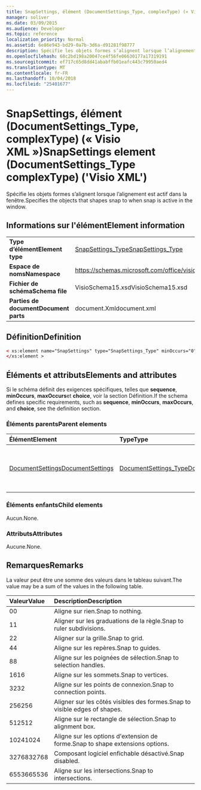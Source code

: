 ```yaml
---
title: SnapSettings, élément (DocumentSettings_Type, complexType) (« Visio XML »)
manager: soliver
ms.date: 03/09/2015
ms.audience: Developer
ms.topic: reference
localization_priority: Normal
ms.assetid: 6e86e943-bd29-0a7b-3d6a-d91281f98777
description: Spécifie les objets formes s’alignent lorsque l’alignement est actif dans la fenêtre.
ms.openlocfilehash: 68c2bd198a20047ce4f56fe06630177a17319191
ms.sourcegitcommit: ef717c65d8dd41ababffb01eafc443c79950aed4
ms.translationtype: MT
ms.contentlocale: fr-FR
ms.lasthandoff: 10/04/2018
ms.locfileid: "25401677"
---
```

# <a name="snapsettings-element-documentsettingstype-complextype-visio-xml"></a><span data-ttu-id="ed17a-103">SnapSettings, élément (DocumentSettings_Type, complexType) (« Visio XML »)</span><span class="sxs-lookup"><span data-stu-id="ed17a-103">SnapSettings element (DocumentSettings_Type complexType) ('Visio XML')</span></span>

<span data-ttu-id="ed17a-104">Spécifie les objets formes s’alignent lorsque l’alignement est actif dans la fenêtre.</span><span class="sxs-lookup"><span data-stu-id="ed17a-104">Specifies the objects that shapes snap to when snap is active in the window.</span></span>
  
## <a name="element-information"></a><span data-ttu-id="ed17a-105">Informations sur l'élément</span><span class="sxs-lookup"><span data-stu-id="ed17a-105">Element information</span></span>

|||
|:-----|:-----|
|<span data-ttu-id="ed17a-106">**Type d’élément**</span><span class="sxs-lookup"><span data-stu-id="ed17a-106">**Element type**</span></span> <br/> |[<span data-ttu-id="ed17a-107">SnapSettings_Type</span><span class="sxs-lookup"><span data-stu-id="ed17a-107">SnapSettings_Type</span></span>](snapsettings_type-complextypevisio-xml.md) <br/> |
|<span data-ttu-id="ed17a-108">**Espace de noms**</span><span class="sxs-lookup"><span data-stu-id="ed17a-108">**Namespace**</span></span> <br/> |https://schemas.microsoft.com/office/visio/2012/main  <br/> |
|<span data-ttu-id="ed17a-109">**Fichier de schéma**</span><span class="sxs-lookup"><span data-stu-id="ed17a-109">**Schema file**</span></span> <br/> |<span data-ttu-id="ed17a-110">VisioSchema15.xsd</span><span class="sxs-lookup"><span data-stu-id="ed17a-110">VisioSchema15.xsd</span></span>  <br/> |
|<span data-ttu-id="ed17a-111">**Parties de document**</span><span class="sxs-lookup"><span data-stu-id="ed17a-111">**Document parts**</span></span> <br/> |<span data-ttu-id="ed17a-112">document.Xml</span><span class="sxs-lookup"><span data-stu-id="ed17a-112">document.xml</span></span>  <br/> |
   
## <a name="definition"></a><span data-ttu-id="ed17a-113">Définition</span><span class="sxs-lookup"><span data-stu-id="ed17a-113">Definition</span></span>

```XML
< xs:element name="SnapSettings" type="SnapSettings_Type" minOccurs="0" maxOccurs="1" >
</xs:element >
```

## <a name="elements-and-attributes"></a><span data-ttu-id="ed17a-114">Éléments et attributs</span><span class="sxs-lookup"><span data-stu-id="ed17a-114">Elements and attributes</span></span>

<span data-ttu-id="ed17a-115">Si le schéma définit des exigences spécifiques, telles que **sequence**, **minOccurs**, **maxOccurs**et **choice**, voir la section Définition.</span><span class="sxs-lookup"><span data-stu-id="ed17a-115">If the schema defines specific requirements, such as **sequence**, **minOccurs**, **maxOccurs**, and **choice**, see the definition section.</span></span> 
  
### <a name="parent-elements"></a><span data-ttu-id="ed17a-116">Éléments parents</span><span class="sxs-lookup"><span data-stu-id="ed17a-116">Parent elements</span></span>

|<span data-ttu-id="ed17a-117">**Élément**</span><span class="sxs-lookup"><span data-stu-id="ed17a-117">**Element**</span></span>|<span data-ttu-id="ed17a-118">**Type**</span><span class="sxs-lookup"><span data-stu-id="ed17a-118">**Type**</span></span>|<span data-ttu-id="ed17a-119">**Description**</span><span class="sxs-lookup"><span data-stu-id="ed17a-119">**Description**</span></span>|
|:-----|:-----|:-----|
|[<span data-ttu-id="ed17a-120">DocumentSettings</span><span class="sxs-lookup"><span data-stu-id="ed17a-120">DocumentSettings</span></span>](documentsettings-element-visiodocument_type-complextypevisio-xml.md) <br/> |[<span data-ttu-id="ed17a-121">DocumentSettings_Type</span><span class="sxs-lookup"><span data-stu-id="ed17a-121">DocumentSettings_Type</span></span>](documentsettings_type-complextypevisio-xml.md) <br/> |<span data-ttu-id="ed17a-122">Contient des éléments qui spécifient les paramètres de document.</span><span class="sxs-lookup"><span data-stu-id="ed17a-122">Contains elements that specify document settings.</span></span>  <br/> |
   
### <a name="child-elements"></a><span data-ttu-id="ed17a-123">Éléments enfants</span><span class="sxs-lookup"><span data-stu-id="ed17a-123">Child elements</span></span>

<span data-ttu-id="ed17a-124">Aucun.</span><span class="sxs-lookup"><span data-stu-id="ed17a-124">None.</span></span>
  
### <a name="attributes"></a><span data-ttu-id="ed17a-125">Attributs</span><span class="sxs-lookup"><span data-stu-id="ed17a-125">Attributes</span></span>

<span data-ttu-id="ed17a-126">Aucune.</span><span class="sxs-lookup"><span data-stu-id="ed17a-126">None.</span></span>
  
## <a name="remarks"></a><span data-ttu-id="ed17a-127">Remarques</span><span class="sxs-lookup"><span data-stu-id="ed17a-127">Remarks</span></span>

<span data-ttu-id="ed17a-128">La valeur peut être une somme des valeurs dans le tableau suivant.</span><span class="sxs-lookup"><span data-stu-id="ed17a-128">The value may be a sum of the values in the following table.</span></span>
  
|<span data-ttu-id="ed17a-129">**Valeur**</span><span class="sxs-lookup"><span data-stu-id="ed17a-129">**Value**</span></span>|<span data-ttu-id="ed17a-130">**Description**</span><span class="sxs-lookup"><span data-stu-id="ed17a-130">**Description**</span></span>|
|:-----|:-----|
|<span data-ttu-id="ed17a-131">0</span><span class="sxs-lookup"><span data-stu-id="ed17a-131">0</span></span>  <br/> |<span data-ttu-id="ed17a-132">Aligne sur rien.</span><span class="sxs-lookup"><span data-stu-id="ed17a-132">Snap to nothing.</span></span>  <br/> |
|<span data-ttu-id="ed17a-133">1</span><span class="sxs-lookup"><span data-stu-id="ed17a-133">1</span></span>  <br/> |<span data-ttu-id="ed17a-134">Aligner sur les graduations de la règle.</span><span class="sxs-lookup"><span data-stu-id="ed17a-134">Snap to ruler subdivisions.</span></span>  <br/> |
|<span data-ttu-id="ed17a-135">2</span><span class="sxs-lookup"><span data-stu-id="ed17a-135">2</span></span>  <br/> |<span data-ttu-id="ed17a-136">Aligner sur la grille.</span><span class="sxs-lookup"><span data-stu-id="ed17a-136">Snap to grid.</span></span>  <br/> |
|<span data-ttu-id="ed17a-137">4</span><span class="sxs-lookup"><span data-stu-id="ed17a-137">4</span></span>  <br/> |<span data-ttu-id="ed17a-138">Aligne sur les repères.</span><span class="sxs-lookup"><span data-stu-id="ed17a-138">Snap to guides.</span></span>  <br/> |
|<span data-ttu-id="ed17a-139">8</span><span class="sxs-lookup"><span data-stu-id="ed17a-139">8</span></span>  <br/> |<span data-ttu-id="ed17a-140">Aligne sur les poignées de sélection.</span><span class="sxs-lookup"><span data-stu-id="ed17a-140">Snap to selection handles.</span></span>  <br/> |
|<span data-ttu-id="ed17a-141">16</span><span class="sxs-lookup"><span data-stu-id="ed17a-141">16</span></span>  <br/> |<span data-ttu-id="ed17a-142">Aligne sur les sommets.</span><span class="sxs-lookup"><span data-stu-id="ed17a-142">Snap to vertices.</span></span>  <br/> |
|<span data-ttu-id="ed17a-143">32</span><span class="sxs-lookup"><span data-stu-id="ed17a-143">32</span></span>  <br/> |<span data-ttu-id="ed17a-144">Aligne sur les points de connexion.</span><span class="sxs-lookup"><span data-stu-id="ed17a-144">Snap to connection points.</span></span>  <br/> |
|<span data-ttu-id="ed17a-145">256</span><span class="sxs-lookup"><span data-stu-id="ed17a-145">256</span></span>  <br/> |<span data-ttu-id="ed17a-146">Aligner sur les côtés visibles des formes.</span><span class="sxs-lookup"><span data-stu-id="ed17a-146">Snap to visible edges of shapes.</span></span>  <br/> |
|<span data-ttu-id="ed17a-147">512</span><span class="sxs-lookup"><span data-stu-id="ed17a-147">512</span></span>  <br/> |<span data-ttu-id="ed17a-148">Aligne sur le rectangle de sélection.</span><span class="sxs-lookup"><span data-stu-id="ed17a-148">Snap to alignment box.</span></span>  <br/> |
|<span data-ttu-id="ed17a-149">1024</span><span class="sxs-lookup"><span data-stu-id="ed17a-149">1024</span></span>  <br/> |<span data-ttu-id="ed17a-150">Aligne sur les options d'extension de forme.</span><span class="sxs-lookup"><span data-stu-id="ed17a-150">Snap to shape extensions options.</span></span>  <br/> |
|<span data-ttu-id="ed17a-151">32768</span><span class="sxs-lookup"><span data-stu-id="ed17a-151">32768</span></span>  <br/> |<span data-ttu-id="ed17a-152">Composant logiciel enfichable désactivé.</span><span class="sxs-lookup"><span data-stu-id="ed17a-152">Snap disabled.</span></span>  <br/> |
|<span data-ttu-id="ed17a-153">65536</span><span class="sxs-lookup"><span data-stu-id="ed17a-153">65536</span></span>  <br/> |<span data-ttu-id="ed17a-154">Aligne sur les intersections.</span><span class="sxs-lookup"><span data-stu-id="ed17a-154">Snap to intersections.</span></span>  <br/> |
   

